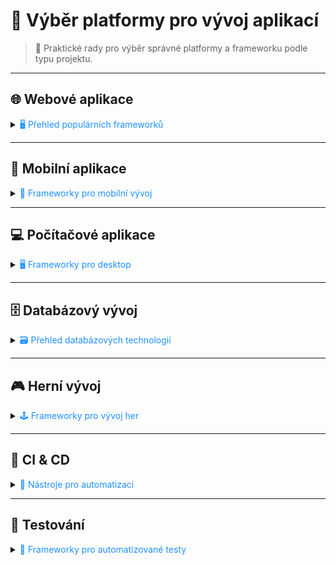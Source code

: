 ﻿# 🧭 Výběr platformy pro vývoj aplikací

> 🚀 Praktické rady pro výběr správné platformy a frameworku podle typu projektu.

---

## 🌐 Webové aplikace

<details>
<summary><span style="color:#1E90FF;">🖥️ Přehled populárních frameworků</span></summary>

| Nástroj/Framework    | Platformy       | Výhody                                                                 | Nevýhody                                                                |
|----------------------|-----------------|-----------------------------------------------------------------------|------------------------------------------------------------------------|
| **React**            | Web             | ✅ Velká komunita<br>🔄 Znovupoužitelné komponenty<br>⚡ Virtuální DOM<br>🔌 Bohatý ekosystém | 📈 Strmá křivka učení<br>🔤 JSX syntaxe<br>🔗 Nutnost dalších knihoven |
| **Vue.js**           | Web             | 🧩 Snadné na naučení<br>🔗 Reaktivní datové vazby<br>🛠️ Flexibilní<br>👥 Silná komunita | 📦 Menší ekosystém<br>📉 Omezená škálovatelnost<br>🏢 Méně vhodné pro enterprise |
| **Angular**          | Web             | 🏗️ Komplexní framework<br>🔄 Obousměrné datové vazby<br>🧩 Injekce závislostí<br>👥 Silná komunita | 📈 Strmá křivka učení<br>🧱 Složitost<br>⚡ Výkon u velkých aplikací |
| **Svelte**           | Web             | 🚀 Žádný virtuální DOM<br>⚡ Výkonný<br>📝 Jednoduchá syntaxe<br>🔗 Reaktivní model | 👥 Menší komunita<br>📦 Omezený ekosystém<br>🧪 Méně vyspělý |
| **ASP.NET Core**     | Web             | ⚡ Vysoký výkon<br>🌍 Cross-platform<br>🔒 Bezpečnost<br>🔗 Integrace s .NET | 📈 Strmá křivka učení<br>🧱 Složitost<br>🎨 Omezené front-end možnosti |
| **Django**           | Web             | 🏗️ Vysoce úrovňový<br>🛡️ Bezpečnost<br>🧩 Admin panel<br>📈 Škálovatelnost | 🧱 Monolitická struktura<br>📈 Strmá křivka učení<br>🎨 Omezené front-end možnosti |
| **Laravel**          | Web             | ✨ Elegantní syntaxe<br>🔒 Autentizace<br>👥 Komunita<br>⚡ Rychlý vývoj | ⚡ Výkon<br>🧱 Monolitická struktura<br>📉 Škálovatelnost |
| **Spring Boot**      | Web             | 🏗️ Komplexní<br>🔒 Bezpečnost<br>📈 Škálovatelnost<br>🔗 Integrace s Java | 📈 Strmá křivka učení<br>🧱 Složitost<br>⚙️ Konfigurace |
| **Express.js**       | Web             | 🧩 Minimalistický<br>⚡ Výkonný<br>🛠️ Flexibilní<br>👥 Komunita | 🔗 Nutnost dalších knihoven<br>📦 Omezené funkce<br>🧩 Nekonzistentní kód |
| **Ruby on Rails**    | Web             | 📝 Konvence<br>⚡ Rychlý vývoj<br>🧪 Testování<br>👥 Komunita | ⚡ Výkon<br>🧱 Monolitická struktura<br>📈 Strmá křivka učení |

</details>

---

## 📱 Mobilní aplikace

<details>
<summary><span style="color:#1E90FF;">📲 Frameworky pro mobilní vývoj</span></summary>

| Nástroj/Framework    | Platformy       | Výhody                                                                 | Nevýhody                                                                |
|----------------------|-----------------|-----------------------------------------------------------------------|------------------------------------------------------------------------|
| **React Native**     | iOS, Android    | ⚡ Rychlý vývoj<br>👥 Komunita<br>🔄 Znovupoužitelný kód<br>🔥 Hot-reload | ⚡ Výkon<br>📦 Velikost aplikace<br>🔗 Závislost na nativních modulech |
| **Flutter**          | iOS, Android    | ⚡ Výkon<br>🎨 Krásné UI<br>🔄 Jeden kód<br>🔥 Hot-reload | 📦 Velikost aplikace<br>📚 Omezené knihovny<br>📈 Křivka učení pro Dart |
| **Xamarin**          | iOS, Android    | ⚡ Nativní výkon<br>🔄 Jeden kód<br>🔗 Microsoft podpora<br>🛠️ Přístup k API | 📦 Velikost aplikace<br>🐢 Pomalejší vývoj<br>🔗 Závislost na Microsoft |
| **Swift**            | iOS             | ⚡ Výkon<br>🎨 Nativní vzhled<br>🍏 Apple podpora<br>🛠️ Přístup k funkcím | 🍏 Pouze iOS<br>📈 Křivka učení<br>👥 Menší komunita |
| **Kotlin Multiplatform** | iOS, Android | 🔄 Sdílení kódu<br>🔗 Kotlin podpora<br>🛠️ Postupný přechod | 🧪 Vývoj<br>👥 Omezená komunita<br>⚙️ Složitější nastavení |
| **Ionic**            | iOS, Android    | 🌐 Web technologie<br>⚡ Rychlý vývoj<br>👥 Komunita<br>🔌 Pluginy | ⚡ Výkon<br>🚫 Nevhodné pro náročné aplikace<br>🌐 Závislost na webview |
| **Cordova**          | iOS, Android    | 🌐 Web technologie<br>🔌 Pluginy<br>🛠️ Integrace s webem | ⚡ Výkon<br>🚫 Nevhodné pro složité aplikace<br>🌐 Závislost na webview |
| **NativeScript**     | iOS, Android    | ⚡ Nativní výkon<br>🛠️ Přístup k API<br>🔗 Podpora Angular/Vue<br>📝 TypeScript | 👥 Menší komunita<br>📚 Omezené knihovny<br>🐞 Složitější ladění |
| **PhoneGap**         | iOS, Android    | 🌐 Web technologie<br>🛠️ Snadné použití<br>⚡ Rychlý vývoj<br>🔗 Adobe podpora | ⚡ Výkon<br>🚫 Nevhodné pro složité aplikace<br>🌐 Závislost na webview |
| **Sencha Touch**     | iOS, Android    | 🎨 Bohaté UI<br>⚡ Výkon<br>🏗️ MVC architektura<br>🔗 Ext JS integrace | 💰 Drahé licence<br>👥 Menší komunita<br>📈 Křivka učení |

</details>

---

## 💻 Počítačové aplikace

<details>
<summary><span style="color:#1E90FF;">🖥️ Frameworky pro desktop</span></summary>

| Nástroj/Framework    | Platformy       | Výhody                                                                 | Nevýhody                                                                |
|----------------------|-----------------|-----------------------------------------------------------------------|------------------------------------------------------------------------|
| **Electron**         | Windows, macOS, Linux | 🌐 Web technologie<br>👥 Komunita<br>🔌 Pluginy<br>🛠️ Integrace s webem | 📦 Velikost aplikace<br>🧠 Spotřeba paměti<br>🌐 Závislost na Chromium |
| **Qt**               | Windows, macOS, Linux | ⚡ Výkon<br>🎨 Widgety<br>🔗 Více jazyků<br>🖥️ Nativní vzhled | 📈 Křivka učení<br>💰 Drahé licence<br>📦 Velikost knihovny |
| **WPF**              | Windows | 🎨 Bohaté UI<br>🔗 Microsoft podpora<br>🛠️ .NET integrace<br>🏗️ MVVM | 🪟 Pouze Windows<br>📈 Křivka učení<br>🧠 Nároky na systém |
| **JavaFX**           | Windows, macOS, Linux | 🔗 Více platforem<br>🛠️ Java integrace<br>🎨 Bohaté UI<br>📝 FXML | 📈 Křivka učení<br>👥 Menší komunita<br>🧠 Nároky na systém |
| **GTK**              | Windows, macOS, Linux | 🖥️ Nativní vzhled<br>🔗 Více jazyků<br>👥 Komunita<br>🔓 Open source | 📈 Křivka učení<br>🎨 Omezené UI<br>🐞 Složitější ladění |
| **WinForms**         | Windows | 🛠️ Snadné použití<br>⚡ Rychlý vývoj<br>🔗 .NET integrace<br>👥 Komunita | 🪟 Pouze Windows<br>🧓 Zastaralý vzhled<br>🎨 Omezené UI |
| **Swing**            | Windows, macOS, Linux | 🔗 Více platforem<br>🛠️ Java integrace<br>🎨 Bohaté UI<br>👥 Komunita | 🧓 Zastaralý vzhled<br>🧠 Nároky na systém<br>📈 Křivka učení |
| **Tcl/Tk**           | Windows, macOS, Linux | 🛠️ Snadné použití<br>⚡ Rychlý vývoj<br>🔗 Více jazyků<br>🔓 Open source | 🧓 Zastaralý vzhled<br>🎨 Omezené UI<br>👥 Menší komunita |

</details>

---

## 🗄️ Databázový vývoj

<details>
<summary><span style="color:#1E90FF;">🗃️ Přehled databázových technologií</span></summary>

| Nástroj/Framework    | Platformy       | Výhody                                                                 | Nevýhody                                                                |
|----------------------|-----------------|-----------------------------------------------------------------------|------------------------------------------------------------------------|
| **PostgreSQL**       | Cross-platform  | 🔓 Open source<br>👥 Komunita<br>🧩 Pokročilé funkce<br>⚡ Výkon | ⚙️ Nastavení<br>🧠 Nároky na systém<br>📈 Křivka učení |
| **MySQL**            | Cross-platform  | 🔓 Open source<br>👥 Komunita<br>🛠️ Snadné použití<br>⚡ Výkon | 📚 Omezené funkce<br>⚡ Výkon při zatížení<br>🔗 Méně flexibilní |
| **SQLite**           | Cross-platform  | 🔓 Open source<br>🛠️ Snadné použití<br>🧠 Nízké nároky<br>🔌 Vestavěný | 📚 Omezené funkce<br>🚫 Nevhodné pro velké aplikace<br>👥 Omezená podpora |
| **MongoDB**          | Cross-platform  | 🔓 Open source<br>🔗 Flexibilní schéma<br>⚡ Výkon<br>👥 Komunita | 🧠 Nároky na systém<br>📚 Omezené transakce<br>⚠️ Konzistence dat |
| **Microsoft SQL Server** | Windows, Linux | 🔗 Microsoft podpora<br>🧩 Pokročilé funkce<br>⚡ Výkon<br>🛠️ .NET integrace | 💰 Licence<br>🧠 Nároky na systém<br>🪟 Omezená podpora mimo Windows |
| **Oracle Database**  | Cross-platform  | 🧩 Pokročilé funkce<br>⚡ Výkon<br>🏢 Podpora pro enterprise<br>📈 Škálovatelnost | 💰 Licence<br>⚙️ Nastavení<br>🧠 Nároky na systém |
| **Redis**            | Cross-platform  | 🔓 Open source<br>⚡ Výkon<br>🔗 Datové struktury<br>🛠️ Snadné použití | 📚 Omezené funkce<br>🚫 Nevhodné pro trvalá data<br>🔗 Omezené dotazy |
| **Cassandra**        | Cross-platform  | 🔓 Open source<br>📈 Škálovatelnost<br>⚡ Výkon<br>👥 Komunita | ⚙️ Nastavení<br>🧠 Nároky na systém<br>📈 Křivka učení |
| **MariaDB**          | Cross-platform  | 🔓 Open source<br>👥 Komunita<br>🛠️ Snadné použití<br>⚡ Výkon | 📚 Omezené funkce<br>⚡ Výkon při zatížení<br>🔗 Méně flexibilní |
| **Elasticsearch**    | Cross-platform  | 🔓 Open source<br>⚡ Výkon<br>🔍 Full-text vyhledávání<br>📈 Škálovatelnost | 🧠 Nároky na systém<br>⚙️ Nastavení<br>📚 Omezené transakce |

</details>

---

## 🎮 Herní vývoj

<details>
<summary><span style="color:#1E90FF;">🕹️ Frameworky pro vývoj her</span></summary>

| Nástroj/Framework    | Platformy       | Výhody                                                                 | Nevýhody                                                                |
|----------------------|-----------------|-----------------------------------------------------------------------|------------------------------------------------------------------------|
| **Unity**            | Cross-platform  | 👥 Komunita<br>🛒 Asset store<br>🧩 C# skriptování<br>🎮 2D/3D hry | 📈 Křivka učení<br>⚡ Výkon u velkých projektů<br>💰 Licence |
| **Unreal Engine**    | Cross-platform  | 🎨 Grafika<br>🧩 Blueprint skriptování<br>👥 Komunita<br>🆓 Zdarma pro malé projekty | 📈 Křivka učení<br>🧠 Systémové požadavky<br>💰 Licence pro velké projekty |
| **Godot**            | Cross-platform  | 🔓 Open source<br>🧩 Lehký<br>📝 GDScript<br>🎮 2D/3D hry | 👥 Menší komunita<br>🧪 Méně vyspělý<br>🛒 Omezený asset store |
| **GameMaker Studio** | Cross-platform  | 🧩 Snadné na naučení<br>🖱️ Drag-and-drop<br>🎮 2D hry<br>👥 Komunita | 📚 Omezené 3D<br>💰 Licence<br>⚡ Výkon u velkých projektů |
| **CryEngine**        | Cross-platform  | 🎨 Grafika<br>🆓 Zdarma<br>⚡ Výkon pro FPS<br>👥 Komunita | 📈 Křivka učení<br>🧠 Systémové požadavky<br>📚 Dokumentace |
| **RPG Maker**        | Cross-platform  | 🧩 Snadné použití<br>🎮 RPG hry<br>👥 Komunita<br>🛒 Asset store | 🚫 Omezeno na RPG<br>📚 Omezené možnosti<br>💰 Licence |
| **Construct**        | Cross-platform  | 🧩 Snadné na naučení<br>🖱️ Drag-and-drop<br>🎮 2D hry<br>👥 Komunita | 📚 Omezené 3D<br>💰 Licence<br>⚡ Výkon u velkých projektů |
| **Cocos2d**          | Cross-platform  | 🔓 Open source<br>🎮 2D hry<br>🧩 Lehký<br>👥 Komunita | 📚 Omezené 3D<br>📈 Křivka učení<br>🛒 Omezený asset store |
| **Panda3D**          | Cross-platform  | 🔓 Open source<br>🎮 3D hry<br>📝 Python skriptování<br>👥 Komunita | 📈 Křivka učení<br>🛒 Omezený asset store<br>🧪 Méně vyspělý |
| **Phaser**           | Cross-platform  | 🔓 Open source<br>🎮 2D hry<br>📝 JavaScript<br>👥 Komunita | 📚 Omezené 3D<br>⚡ Výkon u velkých projektů<br>🛒 Omezený asset store |

</details>

---

## 🔄 CI & CD

<details>
<summary><span style="color:#1E90FF;">🔁 Nástroje pro automatizaci</span></summary>

| Nástroj/Framework    | Platformy       | Výhody                                                                 | Nevýhody                                                                |
|----------------------|-----------------|-----------------------------------------------------------------------|------------------------------------------------------------------------|
| **Jenkins**          | Cross-platform  | 🔓 Open source<br>👥 Komunita<br>🔌 Pluginy<br>🛠️ Flexibilní | ⚙️ Nastavení<br>🧠 Nároky na systém<br>📈 Křivka učení |
| **GitLab CI/CD**     | Cross-platform  | 🔗 GitLab integrace<br>🛠️ Snadné použití<br>👥 Komunita<br>🌍 Podpora platforem | 🚫 Omezené mimo GitLab<br>🧠 Nároky na systém<br>⚙️ Složitější konfigurace |
| **CircleCI**         | Cross-platform  | 🛠️ Snadné použití<br>⚡ Rychlé buildy<br>🔌 Docker podpora<br>🔗 Integrace s GitHub/Bitbucket | 🚫 Omezené pro self-hosting<br>💰 Náklady<br>🌍 Omezená podpora |
| **Travis CI**        | Cross-platform  | 🛠️ Snadné použití<br>🔗 GitHub integrace<br>🧩 Více jazyků<br>🆓 Open source | 🚫 Omezené pro self-hosting<br>💰 Náklady<br>🌍 Omezená podpora |
| **Azure DevOps**     | Cross-platform  | 🔗 Microsoft podpora<br>🌍 Azure integrace<br>🛠️ Podpora platforem<br>🔒 Bezpečnost | ⚙️ Nastavení<br>💰 Náklady<br>📈 Křivka učení |
| **GitHub Actions**   | Cross-platform  | 🔗 GitHub integrace<br>🛠️ Snadné použití<br>🌍 Podpora platforem<br>👥 Komunita | 🚫 Omezené mimo GitHub<br>💰 Náklady<br>⚙️ Složitější konfigurace |
| **Bamboo**           | Cross-platform  | 🔗 Atlassian podpora<br>🔗 Jira integrace<br>🌍 Podpora platforem<br>🛠️ Flexibilní | 💰 Náklady<br>⚙️ Nastavení<br>📈 Křivka učení |
| **TeamCity**         | Cross-platform  | 🔗 JetBrains podpora<br>🌍 Podpora platforem<br>🛠️ Flexibilní<br>🔒 Bezpečnost | 💰 Náklady<br>⚙️ Nastavení<br>📈 Křivka učení |
| **Bitbucket Pipelines** | Cross-platform | 🔗 Bitbucket integrace<br>🛠️ Snadné použití<br>🌍 Podpora platforem<br>👥 Komunita | 🚫 Omezené mimo Bitbucket<br>💰 Náklady<br>⚙️ Složitější konfigurace |
| **Spinnaker**        | Cross-platform  | 🌍 Multi-cloud podpora<br>🛠️ Flexibilní<br>👥 Komunita<br>🌍 Podpora platforem | ⚙️ Nastavení<br>🧠 Nároky na systém<br>📈 Křivka učení |

</details>

---

## 🧪 Testování

<details>
<summary><span style="color:#1E90FF;">🧩 Frameworky pro automatizované testy</span></summary>

| Nástroj/Framework    | Platformy       | Výhody                                                                 | Nevýhody                                                                |
|----------------------|-----------------|-----------------------------------------------------------------------|------------------------------------------------------------------------|
| **Selenium**         | Cross-platform  | 🔓 Open source<br>🌍 Více prohlížečů<br>👥 Komunita<br>🛠️ Flexibilní | ⚙️ Nastavení<br>🧠 Nároky na systém<br>📈 Křivka učení |
| **JUnit**            | Cross-platform  | 🔓 Open source<br>🔗 Java integrace<br>🛠️ Snadné použití<br>👥 Komunita | 🚫 Omezené pro ne-Java<br>📦 Omezené funkce<br>🔗 Nutnost dalších knihoven |
| **TestNG**           | Cross-platform  | 🔓 Open source<br>🛠️ Flexibilní<br>⚡ Paralelní testy<br>🔗 Java integrace | ⚙️ Nastavení<br>🧠 Nároky na systém<br>📈 Křivka učení |
| **Cypress**          | Cross-platform  | 🛠️ Snadné použití<br>⚡ Rychlé testy<br>🔗 JavaScript podpora<br>📚 Funkce | 🚫 Omezené pro ne-JS<br>🧠 Nároky na systém<br>🌍 Omezená podpora pro prohlížeče |
| **Mocha**            | Cross-platform  | 🛠️ Snadné použití<br>🛠️ Flexibilní<br>🔗 JavaScript podpora<br>🔗 Node.js integrace | 📦 Omezené funkce<br>🔗 Nutnost dalších knihoven<br>🌍 Omezená podpora pro prohlížeče |
| **Jest**             | Cross-platform  | 🛠️ Snadné použití<br>⚡ Rychlé testy<br>🔗 JavaScript podpora<br>📚 Funkce | 🚫 Omezené pro ne-JS<br>🧠 Nároky na systém<br>🌍 Omezená podpora pro prohlížeče |
| **PyTest**           | Cross-platform  | 🔓 Open source<br>🛠️ Snadné použití<br>🔗 Python podpora<br>🛠️ Flexibilní | 🚫 Omezené pro ne-Python<br>🧠 Nároky na systém<br>📈 Křivka učení |
| **Robot Framework**  | Cross-platform  | 🔓 Open source<br>🛠️ Snadné použití<br>🔗 Více jazyků<br>🛠️ Flexibilní | ⚙️ Nastavení<br>🧠 Nároky na systém<br>📈 Křivka učení |
| **Karma**            | Cross-platform  | 🛠️ Snadné použití<br>⚡ Rychlé testy<br>🔗 JavaScript podpora<br>🔗 Angular integrace | 🚫 Omezené pro ne-JS<br>🧠 Nároky na systém<br>🌍 Omezená podpora pro prohlížeče |
| **NUnit**            | Cross-platform  | 🔓 Open source<br>🔗 .NET integrace<br>🛠️ Snadné použití<br>👥 Komunita | 🚫 Omezené pro ne-.NET<br>📦 Omezené funkce<br>🔗 Nutnost dalších knihoven |

</details>